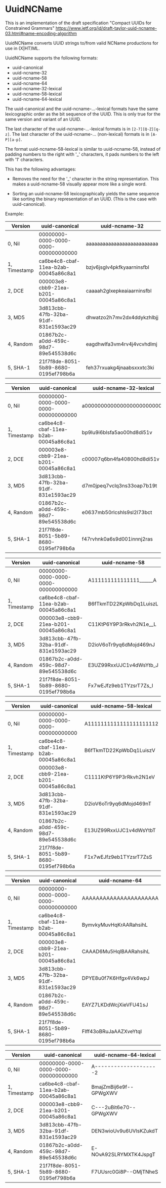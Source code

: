 # UuidNCName

This is an implementation of the draft specification "Compact UUIDs for Constrained Grammars"
https://www.ietf.org/id/draft-taylor-uuid-ncname-03.html#name-encoding-algorithm

UuidNCName converts UUID strings to/from valid NCName productions for use in (X|HT)ML.

UuidNCName supports the following formats:

* uuid-canonical
* uuid-ncname-32
* uuid-ncname-58
* uuid-ncname-64
* uuid-ncname-32-lexical
* uuid-ncname-58-lexical
* uuid-ncname-64-lexical

The uuid-canonical and the uuid-ncname-…-lexical formats have the same lexicographic order as the
bit sequence of the UUID. This is only true for the same version and variant of an UUID.

The last character of the uuid-ncname-…-lexical formats is in `[2-7][Q-Z][q-z]`.
The last character of the uuid-ncname-…  (non-lexical) formats is in `[A-P][a-p]`.

The format uuid-ncname-58-lexical is similar to uuid-ncname-58,
instead of padding numbers to the right with '_' characters,
it pads numbers to the left with '1' characters.

This has the following advantages:

* Removes the need for the '_' character in the string representation. This makes a uuid-ncname-58 visually appear more
  like a single word.

* Sorting an uuid-ncname-58 lexicographically yields the same sequence like sorting the binary representation of an
  UUID. (This is the case with uuid-canonical).

Example:

| Version      | uuid-canonical                     | uuid-ncname-32             |
|--------------|--------------------------------------|----------------------------|
| 0, Nil       | 00000000-0000-0000-0000-000000000000 | aaaaaaaaaaaaaaaaaaaaaaaaaa |
| 1, Timestamp | ca6be4c8-cbaf-11ea-b2ab-00045a86c8a1 | bzjv6jsglv4pkfkyaarninsfbl |
| 2, DCE       | 000003e8-cbb9-21ea-b201-00045a86c8a1 | caaaah2glxepkeaiaarninsfbl |
| 3, MD5       | 3d813cbb-47fb-32ba-91df-831e1593ac29 | dhwatzo2h7mv2dx4ddykzhlbjj |
| 4, Random    | 01867b2c-a0dd-459c-98d7-89e545538d6c | eagdhwlfa3vm4rv4j4vcvhdlmj |
| 5, SHA-1     | 21f7f8de-8051-5b89-8680-0195ef798b6a | feh37rxuakg4jnaabsxxxtc3ki |

| Version      | uuid-canonical                     | uuid-ncname-32-lexical     |
|--------------|--------------------------------------|----------------------------|
| 0, Nil       | 00000000-0000-0000-0000-000000000000 | a0000000000000000000000002 |
| 1, Timestamp | ca6be4c8-cbaf-11ea-b2ab-00045a86c8a1 | bp9lu9i6blsfa5ao00hd8di51v |
| 2, DCE       | 000003e8-cbb9-21ea-b201-00045a86c8a1 | c00007q6bn4fa40800hd8di51v |
| 3, MD5       | 3d813cbb-47fb-32ba-91df-831e1593ac29 | d7m0jpeq7vclq3ns33oap7b19t |
| 4, Random    | 01867b2c-a0dd-459c-98d7-89e545538d6c | e0637mb50rlcshls9sl2l73bct |
| 5, SHA-1     | 21f7f8de-8051-5b89-8680-0195ef798b6a | f47rvhnk0a6s9d001innnj2ras |

| Version      | uuid-canonical                       | uuid-ncname-58          |
|--------------|--------------------------------------|-------------------------|
| 0, Nil       | 00000000-0000-0000-0000-000000000000 | A111111111111111______A |
| 1, Timestamp | ca6be4c8-cbaf-11ea-b2ab-00045a86c8a1 | B6fTkmTD22KpWbDq1LuiszL |
| 2, DCE       | 000003e8-cbb9-21ea-b201-00045a86c8a1 | C11KtP6Y9P3rRkvh2N1e__L |
| 3, MD5       | 3d813cbb-47fb-32ba-91df-831e1593ac29 | D2ioV6oTr9yq6dMojd469nJ |
| 4, Random    | 01867b2c-a0dd-459c-98d7-89e545538d6c | E3UZ99RxxUJC1v4dWsYtb_J |
| 5, SHA-1     | 21f7f8de-8051-5b89-8680-0195ef798b6a | Fx7wEJfz9eb1TYzsrT7Zs_I |

| Version      | uuid-canonical                     | uuid-ncname-58-lexical  |
|--------------|--------------------------------------|-------------------------|
| 0, Nil       | 00000000-0000-0000-0000-000000000000 | A1111111111111111111112 |
| 1, Timestamp | ca6be4c8-cbaf-11ea-b2ab-00045a86c8a1 | B6fTkmTD22KpWbDq1LuiszV |
| 2, DCE       | 000003e8-cbb9-21ea-b201-00045a86c8a1 | C1111KtP6Y9P3rRkvh2N1eV |
| 3, MD5       | 3d813cbb-47fb-32ba-91df-831e1593ac29 | D2ioV6oTr9yq6dMojd469nT |
| 4, Random    | 01867b2c-a0dd-459c-98d7-89e545538d6c | E13UZ99RxxUJC1v4dWsYtbT |
| 5, SHA-1     | 21f7f8de-8051-5b89-8680-0195ef798b6a | F1x7wEJfz9eb1TYzsrT7ZsS |

| Version      | uuid-canonical                     | uuid-ncname-64         |
|--------------|--------------------------------------|------------------------|
| 0, Nil       | 00000000-0000-0000-0000-000000000000 | AAAAAAAAAAAAAAAAAAAAAA |
| 1, Timestamp | ca6be4c8-cbaf-11ea-b2ab-00045a86c8a1 | BymvkyMuvHqKrAARahsihL |
| 2, DCE       | 000003e8-cbb9-21ea-b201-00045a86c8a1 | CAAAD6Mu5HqIBAARahsihL |
| 3, MD5       | 3d813cbb-47fb-32ba-91df-831e1593ac29 | DPYE8u0f7K6Hfgx4Vk6wpJ |
| 4, Random    | 01867b2c-a0dd-459c-98d7-89e545538d6c | EAYZ7LKDdWcjXieVFU41sJ |
| 5, SHA-1     | 21f7f8de-8051-5b89-8680-0195ef798b6a | FIff43oBRuJaAAZXveYtqI |

| Version      | uuid-canonical                     | uuid-ncname-64-lexical |
|--------------|--------------------------------------|------------------------|
| 0, Nil       | 00000000-0000-0000-0000-000000000000 | A--------------------2 |
| 1, Timestamp | ca6be4c8-cbaf-11ea-b2ab-00045a86c8a1 | BmajZmBij6e9f--GPWgXWV |
| 2, DCE       | 000003e8-cbb9-21ea-b201-00045a86c8a1 | C---2uBit6e70--GPWgXWV |
| 3, MD5       | 3d813cbb-47fb-32ba-91df-831e1593ac29 | DEN3wioUv9u6UVlsKZukdT |
| 4, Random    | 01867b2c-a0dd-459c-98d7-89e545538d6c | E-NOvA92SLRYMXTK4JspgT |
| 5, SHA-1     | 21f7f8de-8051-5b89-8680-0195ef798b6a | F7UUsrc0Gi8P--OMjTNheS |